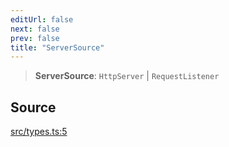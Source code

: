 ```yaml
---
editUrl: false
next: false
prev: false
title: "ServerSource"
---
```


> **ServerSource**: `HttpServer` \| `RequestListener`

## Source

[src/types.ts:5](https://github.com/eddienubes/sagetest/blob/99f6f92/src/types.ts#L5)
